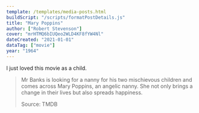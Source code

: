 ```yaml
---
template: /templates/media-posts.html
buildScript: "/scripts/formatPostDetails.js"
title: "Mary Poppins"
author: ["Robert Stevenson"]
cover: "mrHTMQ6bIUQeo2WLD4KF8fYW4Nl"
dateCreated: "2021-01-01"
dataTag: ["movie"]
year: "1964"
---
```


I just loved this movie as a child.

> Mr Banks is looking for a nanny for his two mischievous children and comes across Mary Poppins, an angelic nanny. She not only brings a change in their lives but also spreads happiness.
>
> Source: TMDB
